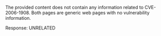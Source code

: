 The provided content does not contain any information related to CVE-2006-1908. Both pages are generic web pages with no vulnerability information.

Response: UNRELATED